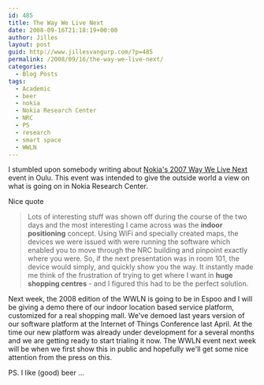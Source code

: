 ```yaml
---
id: 485
title: The Way We Live Next
date: 2008-09-16T21:18:19+00:00
author: Jilles
layout: post
guid: http://www.jillesvangurp.com/?p=485
permalink: /2008/09/16/the-way-we-live-next/
categories:
  - Blog Posts
tags:
  - Academic
  - beer
  - nokia
  - Nokia Research Center
  - NRC
  - PS
  - research
  - smart space
  - WWLN
---
```

I stumbled upon somebody writing about <a href="http://conversations.nokia.com/home/2008/07/the-way-we-live.html">Nokia's 2007 Way We Live Next</a> event in Oulu. This event was intended to give the outside world a view on what is going on in Nokia Research Center.

Nice quote
<blockquote>Lots of interesting stuff was shown off during the course of the two days and the most interesting I came across was the <strong>indoor positioning</strong> concept. Using WiFi and specially created maps, the devices we were issued with were running the software which enabled you to move through the NRC building and pinpoint exactly where you were. So, if the next presentation was in room 101, the device would simply, and quickly show you the way. It instantly made me think of the frustration of trying to get where I want in <strong>huge shopping centres</strong> - and I figured this had to be the perfect solution.</blockquote>
Next week, the 2008 edition of the WWLN is going to be in Espoo and I will be giving a demo there of our indoor location based service platform, customized for a real shopping mall. We've demoed last years version of our software platform at the Internet of Things Conference last April. At the time our new platform was already under development for a several months and we are getting ready to start trialing it now. The WWLN event next week will be when we first show this in public and hopefully we'll get some nice attention from the press on this.

PS. I like (good) beer ...